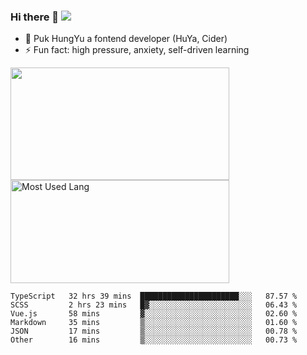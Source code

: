 ### Hi there 👋   ![](https://komarev.com/ghpvc/?username=trojan0523&color=ff69b4&label=PV+Since+2020-1-1)

 - 🔭 Puk HungYu a fontend developer (HuYa, Cider)
 - ⚡ Fun fact: high pressure, anxiety, self-driven learning 

 <img align="left" width="350px" height="180px" src="https://github-readme-stats.vercel.app/api?username=trojan0523&show_icons=true&icon_color=199861&count_private=true" />
 
 <img width="350px" height="165px" alt="Most Used Lang" src="https://github-readme-stats.vercel.app/api/top-langs/?username=trojan0523&layout=compact"/>
 

 <!--START_SECTION:waka-->

```text
TypeScript   32 hrs 39 mins  ██████████████████████░░░   87.57 %
SCSS         2 hrs 23 mins   █▓░░░░░░░░░░░░░░░░░░░░░░░   06.43 %
Vue.js       58 mins         ▓░░░░░░░░░░░░░░░░░░░░░░░░   02.60 %
Markdown     35 mins         ▒░░░░░░░░░░░░░░░░░░░░░░░░   01.60 %
JSON         17 mins         ▒░░░░░░░░░░░░░░░░░░░░░░░░   00.78 %
Other        16 mins         ▒░░░░░░░░░░░░░░░░░░░░░░░░   00.73 %
```

<!--END_SECTION:waka-->

 
<!--
**Trojan0523/Trojan0523** is a ✨ _special_ ✨ repository because its `README.md` (this file) appears on your GitHub profile.

Here are some ideas to get you started:

- 👯 looking to collaborate on where? i don`t know
- 🤔 I’m looking for help with ...
- 💬 Ask me about ...
- 📫 How to reach me: ...
- 😄 Pronouns: ...
- ⚡ Fun fact: ...
![](https://komarev.com/ghpvc/?username=trojan0523)
-->
